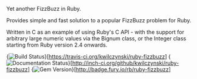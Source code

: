Yet another FizzBuzz in Ruby.

Provides simple and fast solution to a popular FizzBuzz problem for Ruby.

Written in C as an example of using Ruby's C API - with the support for
arbitrary large numeric values via the Bignum class, or the Integer class
starting from Ruby version 2.4 onwards.

{<img src="https://travis-ci.org/kwilczynski/ruby-fizzbuzz.png?branch=master" alt="Build Status"/>}[https://travis-ci.org/kwilczynski/ruby-fizzbuzz]
{<img src="http://inch-ci.org/github/kwilczynski/ruby-fizzbuzz.svg?branch=master" alt="Documentation Status" />}[http://inch-ci.org/github/kwilczynski/ruby-fizzbuzz]
{<img src="https://badge.fury.io/rb/ruby-fizzbuzz.png" alt="Gem Version" />}[http://badge.fury.io/rb/ruby-fizzbuzz]
